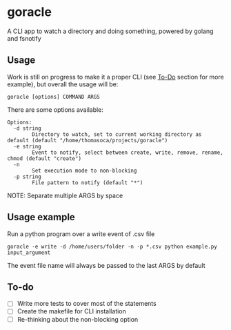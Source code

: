 # goracle
A CLI app to watch a directory and doing something, powered by golang and fsnotify
## Usage
Work is still on progress to make it a proper CLI (see [To-Do](#to-do) section for more example), but overall the usage will be:

```shell
goracle [options] COMMAND ARGS
```

There are some options available:
```shell
Options:
  -d string
        Directory to watch, set to current working directory as default (default "/home/thomasoca/projects/goracle")
  -e string
        Event to notify, select between create, write, remove, rename, chmod (default "create")
  -n
        Set execution mode to non-blocking
  -p string
        File pattern to notify (default "*")
```

NOTE: Separate multiple ARGS by space

## Usage example 
Run a python program over a write event of .csv file

```shell
goracle -e write -d /home/users/folder -n -p *.csv python example.py input_argument
```

The event file name will always be passed to the last ARGS by default

## To-do
- [ ] Write more tests to cover most of the statements
- [ ] Create the makefile for CLI installation
- [ ] Re-thinking about the non-blocking option
